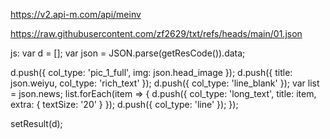 https://v2.api-m.com/api/meinv


https://raw.githubusercontent.com/zf2629/txt/refs/heads/main/01.json

js:
var d = [];
var json = JSON.parse(getResCode()).data;

d.push({
    col_type: 'pic_1_full',
    img: json.head_image
});
d.push({
    title: json.weiyu,
    col_type: 'rich_text'
});
d.push({
    col_type: 'line_blank'
});
var list = json.news;
list.forEach(item => {
    d.push({
        col_type: 'long_text',
        title: item,
        extra: {
            textSize: '20'
        }
    });
    d.push({
        col_type: 'line'
    });
});

setResult(d);
















